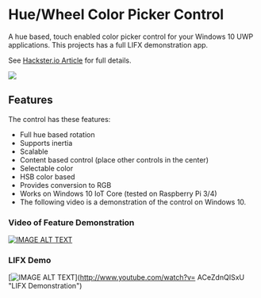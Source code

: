 # Hue/Wheel Color Picker Control

A hue based, touch enabled color picker control for your Windows 10 UWP applications. This projects has a full LIFX demonstration app.

See [Hackster.io Article](https://www.hackster.io/porrey/windows-10-uwp-color-picker-8c3b06 "Hackster.io Article") for full details.

![](https://github.com/porrey/Color-Picker/raw/master/Images/ColorPicker.png)

## Features
The control has these features:

* Full hue based rotation
* Supports inertia
* Scalable
* Content based control (place other controls in the center)
* Selectable color
* HSB color based
* Provides conversion to RGB
* Works on Windows 10 IoT Core (tested on Raspberry Pi 3/4)
* The following video is a demonstration of the control on Windows 10.

### Video of Feature Demonstration
[![IMAGE ALT TEXT](http://img.youtube.com/vi/y6iE9uPL-uM/0.jpg)](http://www.youtube.com/watch?v=y6iE9uPL-uM "Features Demonstration")

### LIFX Demo
[![IMAGE ALT TEXT](http://img.youtube.com/vi/ACeZdnQISxU/0.jpg)](http://www.youtube.com/watch?v= ACeZdnQISxU "LIFX Demonstration")
